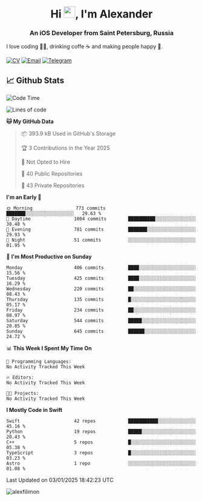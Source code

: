 <h1 align="center">Hi <img src="https://raw.githubusercontent.com/MartinHeinz/MartinHeinz/master/wave.gif" width="30px">, I'm Alexander</h1>
<h3 align="center">An iOS Developer from Saint Petersburg, Russia</h3>

I love coding 👨‍💻, drinking coffe ☕️ and making people happy 🎊.

[![CV](https://img.shields.io/badge/CV-Александр%20Филимонов-14b420)](./resources/CV_Aleksandr_Filimonov_iOS_November_2023.pdf)
[![Email](https://img.shields.io/badge/Email-as.filimonov@mail.ru-f39f37)](mailto:as.filimonov@mail.ru)
[![Telegram](https://img.shields.io/badge/Telegram-alexfilimon-1686b1)](https://t.me/alexfilimon)

## 📈 Github Stats

<!--START_SECTION:waka-->
![Code Time](http://img.shields.io/badge/Code%20Time-0%20secs-blue)

![Lines of code](https://img.shields.io/badge/From%20Hello%20World%20I%27ve%20Written-1.6%20million%20lines%20of%20code-blue)

**🐱 My GitHub Data** 

> 📦 393.9 kB Used in GitHub's Storage 
 > 
> 🏆 3 Contributions in the Year 2025
 > 
> 🚫 Not Opted to Hire
 > 
> 📜 40 Public Repositories 
 > 
> 🔑 43 Private Repositories 
 > 
**I'm an Early 🐤** 

```text
🌞 Morning                773 commits         ███████░░░░░░░░░░░░░░░░░░   29.63 % 
🌆 Daytime                1004 commits        ██████████░░░░░░░░░░░░░░░   38.48 % 
🌃 Evening                781 commits         ███████░░░░░░░░░░░░░░░░░░   29.93 % 
🌙 Night                  51 commits          ░░░░░░░░░░░░░░░░░░░░░░░░░   01.95 % 
```
📅 **I'm Most Productive on Sunday** 

```text
Monday                   406 commits         ████░░░░░░░░░░░░░░░░░░░░░   15.56 % 
Tuesday                  425 commits         ████░░░░░░░░░░░░░░░░░░░░░   16.29 % 
Wednesday                220 commits         ██░░░░░░░░░░░░░░░░░░░░░░░   08.43 % 
Thursday                 135 commits         █░░░░░░░░░░░░░░░░░░░░░░░░   05.17 % 
Friday                   234 commits         ██░░░░░░░░░░░░░░░░░░░░░░░   08.97 % 
Saturday                 544 commits         █████░░░░░░░░░░░░░░░░░░░░   20.85 % 
Sunday                   645 commits         ██████░░░░░░░░░░░░░░░░░░░   24.72 % 
```


📊 **This Week I Spent My Time On** 

```text
💬 Programming Languages: 
No Activity Tracked This Week

🔥 Editors: 
No Activity Tracked This Week

🐱‍💻 Projects: 
No Activity Tracked This Week
```

**I Mostly Code in Swift** 

```text
Swift                    42 repos            ███████████░░░░░░░░░░░░░░   45.16 % 
Python                   19 repos            █████░░░░░░░░░░░░░░░░░░░░   20.43 % 
C++                      5 repos             █░░░░░░░░░░░░░░░░░░░░░░░░   05.38 % 
TypeScript               3 repos             █░░░░░░░░░░░░░░░░░░░░░░░░   03.23 % 
Astro                    1 repo              ░░░░░░░░░░░░░░░░░░░░░░░░░   01.08 % 
```




 Last Updated on 03/01/2025 18:42:23 UTC
<!--END_SECTION:waka-->

<img align="center" src="https://github-readme-stats.vercel.app/api?username=alexfilimon&show_icons=true" alt="alexfilimon" />
